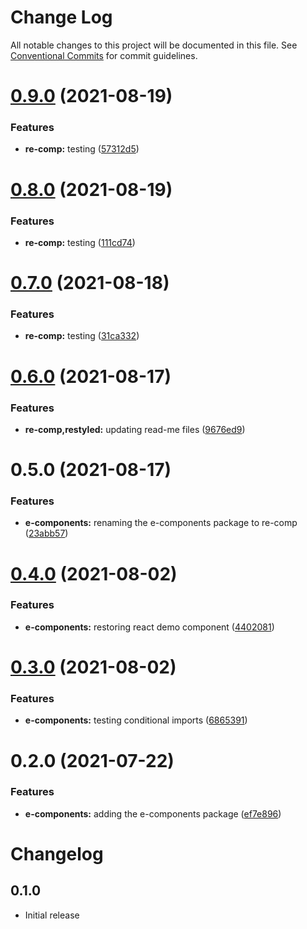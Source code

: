 # Change Log

All notable changes to this project will be documented in this file.
See [Conventional Commits](https://conventionalcommits.org) for commit guidelines.

# [0.9.0](https://github.com/elementor/elementor-editor-packages/compare/@elementor/re-comp@0.8.0...@elementor/re-comp@0.9.0) (2021-08-19)


### Features

* **re-comp:** testing ([57312d5](https://github.com/elementor/elementor-editor-packages/commit/57312d5ad9b285b7449413fe5217391259aaaba9))





# [0.8.0](https://github.com/elementor/elementor-editor-packages/compare/@elementor/re-comp@0.7.0...@elementor/re-comp@0.8.0) (2021-08-19)


### Features

* **re-comp:** testing ([111cd74](https://github.com/elementor/elementor-editor-packages/commit/111cd74c7d754b7c4c2a7011cb3dabb9e54c88ff))





# [0.7.0](https://github.com/elementor/elementor-editor-packages/compare/@elementor/re-comp@0.6.0...@elementor/re-comp@0.7.0) (2021-08-18)


### Features

* **re-comp:** testing ([31ca332](https://github.com/elementor/elementor-editor-packages/commit/31ca332eef61ad9cf668768673b1f4d0bb5f962e))





# [0.6.0](https://github.com/elementor/elementor-editor-packages/compare/@elementor/re-comp@0.5.0...@elementor/re-comp@0.6.0) (2021-08-17)


### Features

* **re-comp,restyled:** updating read-me files ([9676ed9](https://github.com/elementor/elementor-editor-packages/commit/9676ed9215159adb55d1303080c516c90dd058ec))





# 0.5.0 (2021-08-17)


### Features

* **e-components:** renaming the e-components package to re-comp ([23abb57](https://github.com/elementor/elementor-editor-packages/commit/23abb57e799cccba19d167d0cff3d10ddec579db))





# [0.4.0](https://github.com/elementor/elementor-editor-packages/compare/@elementor/e-components@0.3.0...@elementor/e-components@0.4.0) (2021-08-02)


### Features

* **e-components:** restoring react demo component ([4402081](https://github.com/elementor/elementor-editor-packages/commit/4402081b69874926a64d6032a76a46b8f8a05ea5))





# [0.3.0](https://github.com/elementor/elementor-editor-packages/compare/@elementor/e-components@0.2.0...@elementor/e-components@0.3.0) (2021-08-02)


### Features

* **e-components:** testing conditional imports ([6865391](https://github.com/elementor/elementor-editor-packages/commit/6865391c66bdf7110d103ed5df6f515d66b97901))





# 0.2.0 (2021-07-22)


### Features

* **e-components:** adding the e-components package ([ef7e896](https://github.com/elementor/elementor-editor-packages/commit/ef7e89663a8abf0ead285429065d09046f55322f))





# Changelog

## 0.1.0

- Initial release

